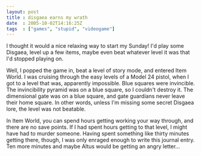 ```yaml
---
layout: post
title : disgaea earns my wrath
date  : 2005-10-02T14:16:25Z
tags  : ["games", "stupid", "videogame"]
---
```

I thought it would a nice relaxing way to start my Sunday!  I'd play some Disgaea, level up a few items, maybe even beat whatever level it was that I'd stopped playing on.

Well, I popped the game in, beat a level of story mode, and entered Item World. I was cruising through the easy levels of a Model 24 pistol, when I got to a level that was, apparently impossible.  Blue squares were invincible.  The invincibility pyramid was on a blue square, so I couldn't destroy it.  The dimensional gate was on a blue square, and gate guardians never leave their home square.  In other words, unless I'm missing some secret Disgaea lore, the level was not beatable.

In Item World, you can spend hours getting working your way through, and there are no save points.  If I had spent hours getting to that level, I might have had to murder someone.  Having spent something like thirty minutes getting there, though, I was only enraged enough to write this journal entry.  Ten more minutes and maybe Altus would be getting an angry letter...
